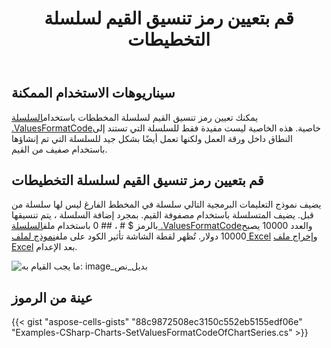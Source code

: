 ﻿---
title: قم بتعيين رمز تنسيق القيم لسلسلة التخطيطات
linktitle: تنسيق الأرقام
type: docs
weight: 100
url: /ar/net/set-the-values-format-code-of-chart-series/
---
## **سيناريوهات الاستخدام الممكنة**
يمكنك تعيين رمز تنسيق القيم لسلسلة المخططات باستخدام[السلسلة .ValuesFormatCode](https://reference.aspose.com/cells/net/aspose.cells.charts/series/properties/valuesformatcode)خاصية. هذه الخاصية ليست مفيدة فقط للسلسلة التي تستند إلى النطاق داخل ورقة العمل ولكنها تعمل أيضًا بشكل جيد للسلسلة التي تم إنشاؤها باستخدام صفيف من القيم.
## **قم بتعيين رمز تنسيق القيم لسلسلة التخطيطات**
يضيف نموذج التعليمات البرمجية التالي سلسلة في المخطط الفارغ ليس لها سلسلة من قبل. يضيف المتسلسلة باستخدام مصفوفة القيم. بمجرد إضافة السلسلة ، يتم تنسيقها بالرمز $ # ، ## 0 باستخدام ملف[السلسلة .ValuesFormatCode](https://reference.aspose.com/cells/net/aspose.cells.charts/series/properties/valuesformatcode)والعدد 10000 يصبح 10000 دولار. تُظهر لقطة الشاشة تأثير الكود على ملف[نموذج لملف Excel](51740712.xlsx) و[إخراج ملف Excel](51740713.xlsx) بعد الإعدام.

![ما يجب القيام به: image_بديل_نص](set-the-values-format-code-of-chart-series_1.png)
## **عينة من الرموز**
{{< gist "aspose-cells-gists" "88c9872508ec3150c552eb5155edf06e" "Examples-CSharp-Charts-SetValuesFormatCodeOfChartSeries.cs" >}}
